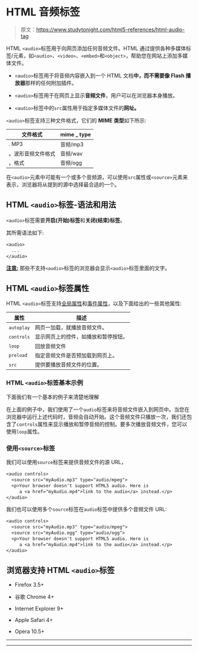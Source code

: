 # HTML 音频标签

> 原文：<https://www.studytonight.com/html5-references/html-audio-tag>

HTML `<audio>`标签用于向网页添加任何音频文件。HTML 通过提供各种多媒体标签/元素，如`<audio>`、`<video>`、`<embed>`和`<object>`，帮助您在网站上添加多媒体文件。

*   `<audio>`标签用于将音频内容嵌入到一个 HTML 文档**中，而不需要像 Flash 播放器**那样的任何附加插件。

*   `<audio>`标签用于在网页上显示**音频文件**，用户可以在浏览器本身播放。

*   `<audio>`标签中的`src`属性用于指定多媒体文件的**网址。**

`<audio>`标签支持三种文件格式，它们的 **MIME 类型**如下所示:

| **文件格式** | mime _ type |
| --- | --- |
| . MP3 | 音频/mp3 |
| 。波形音频文件格式 | 音频/wav |
| 。格式 | 音频/ogg |

在`<audio>`元素中可能有一个或多个音频源，可以使用`src`属性或`<source>`元素来表示，浏览器将从提到的源中选择最合适的一个。

## HTML `<audio>`标签-语法和用法

`<audio>`标签需要**开启(开始)标签**和**关闭(结束)标签**。

其所需语法如下:

```
<audio>
  ...  
</audio> 
```

<u>**注意:**</u> 那些不支持`<audio>`标签的浏览器会显示`<audio>`标签里面的文字。

## HTML `<audio>`标签属性

HTML `<audio>`标签支持[全局属性](https://www.studytonight.com/html5-references/html-global-attributes)和[事件属性](https://www.studytonight.com/html5-references/html-event-attributes)，以及下面给出的一些其他属性:

| **属性** | **描述** |
| --- | --- |
| `autoplay` | 网页一加载，就播放音频文件。 |
| `controls` | 显示网页上的控件，如播放和暂停按钮。 |
| `loop` | 回放音频文件 |
| `preload` | 指定音频文件是否预加载到网页上。 |
| `src` | 提供要播放音频文件的位置。 |

### HTML `<audio>`标签基本示例

下面我们有一个基本的例子来清楚地理解

<audio>标签:</audio>

在上面的例子中，我们使用了一个`audio`标签来将音频文件嵌入到网页中。当您在浏览器中运行上述代码时，音频会自动开始。这个音频文件只播放一次，我们还包含了`controls`属性来显示播放和暂停音频的控制。要多次播放音频文件，您可以使用`loop`属性。

### 使用`<source>`标签

我们可以使用`source`标签来提供音频文件的源 URL，

```
<audio controls>
  <source src="myAudio.mp3" type="audio/mpeg">
  <p>Your browser doesn't support HTML5 audio. Here is
     a <a href="myAudio.mp4">link to the audio</a> instead.</p>
</audio>
```

我们也可以使用多个`source`标签在`audio`标签中提供多个音频文件 URL:

```
<audio controls>
  <source src="myAudio.mp3" type="audio/mpeg">
  <source src="myAudio.ogg" type="audio/ogg">
  <p>Your browser doesn't support HTML5 audio. Here is
     a <a href="myAudio.mp4">link to the audio</a> instead.</p>
</audio>
```

## ![](img/4765334125b448ec4c4bdf8285a1da72.png)浏览器支持 HTML `<audio>`标签

*   Firefox 3.5+

*   谷歌 Chrome 4+

*   Internet Explorer 9+

*   Apple Safari 4+

*   Opera 10.5+

* * *

* * *